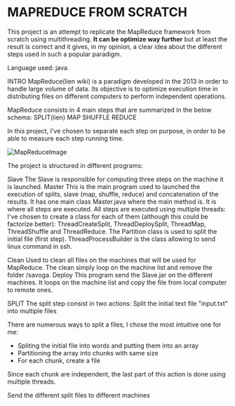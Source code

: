 # MAPREDUCE FROM SCRATCH

This project is an attempt to replicate the MapReduce framework from scratch using multithreading.
__It can be optimize way further__ but at least the result is correct and it gives, in my opinion, a clear idea about the different steps used in such a popular paradigm.

Language used: java.

INTRO
MapReduce(lien wiki) is a paradigm developed in the 2013 in order to handle large volume of data. Its objective is to optimize execution time in distributing files on different computers to perform independent operations.

MapReduce consists in 4 main steps that are summarized in the below schema:
SPLIT(lien)
MAP
SHUFFLE
REDUCE

In this project, I've chosen to separate each step on purpose, in order to be able to measure each step running time.

![MapReduceImage](https://github.com/savoga/various_projects/blob/master/MapReduce/MapReducePic.png)

The project is structured in different programs:

Slave
The Slave is responsible for computing three steps on the machine it is launched.
Master
This is the main program used to launched the execution of splits, slave (map, shuffle, reduce) and concatenation of the results.
It has one main class Master.java where the main method is. It is where all steps are executed.
All steps are executed using multiple threads: I've chosen to create a class for each of them (although this could be factorize better):
ThreadCreateSplit, ThreadDeploySplit, ThreadMap, ThreadShuffle and ThreadReduce. The Partition class is used to split the initial file (first step). ThreadProcessBuilder is the class allowing to send linux command in ssh.

Clean
Used to clean all files on the machines that will be used for MapReduce. The clean simply loop on the machine list and remove the folder /savoga.
Deploy
This program send the Slave.jar on the different machines. It loops on the machine list and copy the file from local computer to remote ones.

SPLIT
The split step consist in two actions:
Split the initial text file "input.txt" into multiple files

There are numerous ways to split a files, I chose the most intuitive one for me:
- Spliting the initial file into words and putting them into an array
- Partitioning the array into chunks with same size
- For each chunk, create a file

Since each chunk are independent, the last part of this action is done using multiple threads.

Send the different split files to different machines
